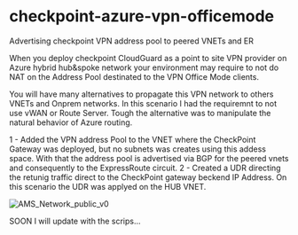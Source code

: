 # checkpoint-azure-vpn-officemode
Advertising checkpoint VPN address pool to peered VNETs and ER

When you deploy checkpoint CloudGuard as a point to site VPN provider on Azure hybrid hub&spoke network your environment may require to not do NAT on the Address Pool destinated to the VPN Office Mode clients.

You will have many alternatives to propagate this VPN network to others VNETs and Onprem networks. In this scenario I had the requiremnt to not use vWAN or Route Server. Tough the alternative was to manipulate the natural behavior of Azure routing.

1 - Added the VPN address Pool to the VNET where the CheckPoint Gateway was deployed, but no subnets was creates using this addess space.
With that the address pool is advertised via BGP for the peered vnets and consequently to the ExpressRoute circuit.
2 - Created a UDR directing the retunig traffic direct to the CheckPoint gateway beckend IP Address. On this scenario the UDR was applyed on the HUB VNET.

   
![AMS_Network_public_v0](https://github.com/rbegito/checkpoint-azure-vpn-officemode/assets/25324391/a2c43d73-f8ee-437f-928b-40c74dbabaa3)

SOON I will update with the scrips...
